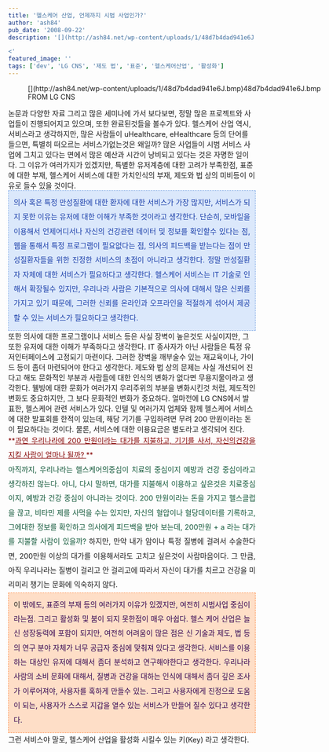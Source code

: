 ```yaml
---
title: '헬스케어 산업, 언제까지 시범 사업인가?'
author: 'ash84'
pub_date: '2008-09-22'
description: '[](http://ash84.net/wp-content/uploads/1/48d7b4dad941e6J.bmp)48d7b4dad941e6J.bmpFROM LG CNS

<'
featured_image: ''
tags: ['dev', 'LG CNS', '제도 법', '표준', '헬스케어산업', '활성화']
---
```



<span style="font-size: 11pt;">  
</span>  
<span style="font-size: 11pt;">  
</span>

<figure class="wp-caption aligncenter" style="width: 600px">[](http://ash84.net/wp-content/uploads/1/48d7b4dad941e6J.bmp)48d7b4dad941e6J.bmp<figcaption class="wp-caption-text">FROM LG CNS</figcaption></figure>

<span style="font-size: 11pt;">  
</span>  
<span style="font-size: 11pt;">  
 논문과 다양한 자료 그리고 많은 세미나에 가서 보다보면, 정말 많은 프로젝트와 사업들이 진행되어지고 있으며, 또한 완료된것들을 볼수가 있다. 헬스케어 산업 역시, 서비스라고 생각하지만, 많은 사람들이 uHealthcare, eHealthcare 등의 단어를 들으면, 특별히 떠오르는 서비스가없는것은 왜일까?</span>  
<span style="font-size: 11pt;">  
</span>  
<span style="font-size: 11pt;">  
 많은 사업들이 시범 서비스 사업에 그치고 있다는 면에서 많은 예산과 시간이 낭비되고 있다는 것은 자명한 일이다. 그 이유가 여러가지가 있겠지만, 특별한 유저계층에 대한 고려가 부족한점, 표준에 대한 부재, 헬스케어 서비스에 대한 가치인식의 부재, 제도와 법 상의 미비등이 이유로 들수 있을 것이다. </span>  
<span style="font-size: 11pt;">  
</span>  
<span style="font-size: 11pt;">  
</span>

<div class="txc-textbox" style="border: 1px dashed rgb(121, 165, 228); padding: 10px; background-color: rgb(219, 232, 251); text-align: justify; line-height: 2;"><span style="font-size: 11pt;">  
</span>  
<span style="font-size: 11pt;">  
</span><font color="#193da9"><span style="font-size: 11pt;">의사 혹은 특정 만성질환에 대한 환자에 대한 서비스가 가장 많지만, 서비스가 되지 못한 이유는 유저에 대한 이해가 부족한 것이라고 생각한다. 단순히, 모바일을 이용해서 언제어디서나 자신의 건강관련 데이터 및 정보를 확인할수 있다는 점, 웹을 통해서 특정 프로그램이 필요없다는 점, 의사의 피드백을 받는다는 점이 만성질환자들을 위한 진정한 서비스의 초점이 아니라고 생각한다. 정말 만성질환자 자체에 대한 서비스가 필요하다고 생각한다. 헬스케어 서비스는 IT 기술로 인해서 확장될수 있지만, 우리나라 사람은 기본적으로 의사에 대해서 많은 신뢰를 가지고 있기 때문에, 그러한 신뢰를 온라인과 오프라인을 적절하게 섞어서 제공할 수 있는 서비스가 필요하다고 생각한다. </span></font>  
<span style="font-size: 11pt;">  
</span></div><span style="font-size: 11pt;">  
</span><font color="#193da9">  
<span style="font-size: 11pt;">  
</span></font>  
<span style="font-size: 11pt;">  
 또한 의사에 대한 프로그램이나 서비스 등은 사실 장벽이 높은것도 사실이지만, 그 또한 유저에 대한 이해가 부족하다고 생각한다. IT 종사자가 아닌 사람들은 특정 유저인터페이스에 고정되기 마련이다. 그러한 장벽을 깨부술수 있는 재교육이나, 가이드 등이 좀더 마련되어야 한다고 생각한다. </span>  
<span style="font-size: 11pt;">  
</span>  
<span style="font-size: 11pt;">  
 제도와 법 상의 문제는 사실 개선되어 진다고 해도 문화적인 부분과 사람들에 대한 인식의 변화가 없다면 무용지물이라고 생각한다. 웰빙에 대한 문화가 여러가지 우리주위의 부분을 변화시킨것 처럼, 제도적인 변화도 중요하지만, 그 보다 문화적인 변화가 중요하다. </span>  
<span style="font-size: 11pt;">  
</span>  
<span style="font-size: 11pt;">  
 얼마전에 LG CNS에서 발표한, 헬스케어 관련 서비스가 있다. 인텔 및 여러가지 업체와 함께 헬스케어 서비스에 대한 발표회를 한적이 있는데, 해당 기기를 구입하려면 무려 200 만원이라는 돈이 필요하다는 것이다. 물론, 서비스에 대한 이용요금은 별도라고 생각되어 진다. </span>  
<span style="font-size: 11pt;">  
</span>  
<span style="font-size: 11pt;">  
</span>  
<span style="font-size: 11pt;"></span>

<div style="text-align: justify; line-height: 2;"><span style="font-size: 11pt;">  
</span><font color="#840000">**<u><span style="font-size: 11pt;">과연 우리나라에 200 만원이라는 대가를 지불하고, 기기를 사서, 자신의건강을 지킬 사람이 얼마나 될까?</span>  
<span style="font-size: 11pt;">  
</span>  
<span style="font-size: 11pt;">  
</span></u>**</font>  
<span style="font-size: 11pt;">  
</span></div><span style="font-size: 11pt;">  
</span>

<div style="text-align: justify; line-height: 2;"><span style="font-size: 11pt;">  
</span><font color="#ff8b16"><font color="#105738"><span style="font-size: 11pt;">아직까지, 우리나라는 헬스케어의중심이 치료의 중심이지 예방과 건강 중심이라고 생각하진 않는다. 아니, 다시 말하면, 대가를 지불해서 이용하고 싶은것은 치료중심이지, 예방과 건강 중심이 아니라는 것이다. 200 만원이라는 돈을 가지고 헬스클럽을 끊고, 비타민 제를 사먹을 수는 있지만, 자신의 혈압이나 혈당데이터를 기록하고, 그에대한 정보를 확인하고 의사에게 피드백을 받아 보는데, 200만원 + a 라는 대가를 지불할 사람이 있을까?</span></font>  
<span style="font-size: 11pt;">  
</span></font>  
<span style="font-size: 11pt;">  
 하지만, 만약 내가 암이나 특정 질병에 걸려서 수술한다면, 200만원 이상의 대가를 이용해서라도 고치고 싶은것이 사람마음이다. 그 만큼, 아직 우리나라는 질병이 걸리고 안 걸리고에 따라서 자신이 대가를 치르고 건강을 미리미리 챙기는 문화에 익숙하지 않다. </span>  
<span style="font-size: 11pt;">  
</span>  
<span style="font-size: 11pt;">  
</span><div class="txc-textbox" style="BORDER-RIGHT: #fe8943 1px dashed; PADDING-RIGHT: 10px; BORDER-TOP: #fe8943 1px dashed; PADDING-LEFT: 10px; PADDING-BOTTOM: 10px; BORDER-LEFT: #fe8943 1px dashed; PADDING-TOP: 10px; BORDER-BOTTOM: #fe8943 1px dashed; BACKGROUND-COLOR: #fedec7"><span style="font-size: 11pt;">  
</span>  
<span style="font-size: 11pt;">  
 이</span><font color="#320251"><span style="font-size: 11pt;"> 밖에도, 표준의 부재 등의 여러가지 이유가 있겠지만, 여전히 시범사업 중심이라는점. 그리고 활성화 및 붐이 되지 못한점이 매우 아쉽다. 헬스 케어 산업은 늘 신 성장동력에 포함이 되지만, 여전히 어려움이 많은 점은 신 기술과 제도, 법 등의 연구 분야 자체가 너무 공급자 중심에 맞춰져 있다고 생각한다. 서비스를 이용하는 대상인 유저에 대해서 좀더 분석하고 연구해야한다고 생각한다. 우리나라 사람의 소비 문화에 대해서, 질병과 건강을 대하는 인식에 대해서 좀더 깊은 조사가 이루어져야, 사용자를 혹하게 만들수 있는. 그리고 사용자에게 진정으로 도움이 되는, 사용자가 스스로 지갑을 열수 있는 서비스가 만들어 질수 있다고 생각한다. </span>  
<span style="font-size: 11pt;">  
</span></font>  
<span style="font-size: 11pt;">  
</span></div><span style="font-size: 11pt;">  
</span>  
<span style="font-size: 11pt;">  
 그런 서비스야 말로, 헬스케어 산업을 활성화 시킬수 있는 키(Key) 라고 생각한다.</span>

</div>

